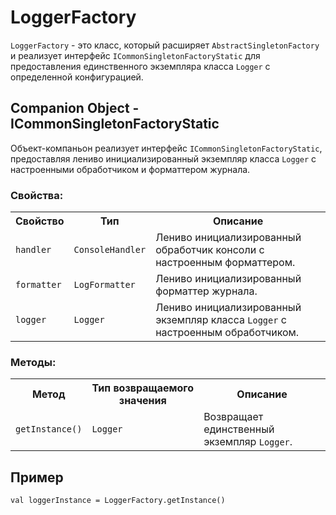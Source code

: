 <!DOCTYPE html>
<html lang="ru">
<head>
  <meta charset="UTF-8">
  <meta name="viewport" content="width=device-width, initial-scale=1.0">
  <title>LoggerFactory</title>
</head>
<body>

<h1>LoggerFactory</h1>

<p><code>LoggerFactory</code> - это класс, который расширяет <code>AbstractSingletonFactory</code> и реализует интерфейс <code>ICommonSingletonFactoryStatic</code> для предоставления единственного экземпляра класса <code>Logger</code> с определенной конфигурацией.</p>

<h2>Companion Object - ICommonSingletonFactoryStatic</h2>

<p>Объект-компаньон реализует интерфейс <code>ICommonSingletonFactoryStatic</code>, предоставляя лениво инициализированный экземпляр класса <code>Logger</code> с настроенными обработчиком и форматтером журнала.</p>

<h3>Свойства:</h3>

<table>
  <tr>
    <th>Свойство</th>
    <th>Тип</th>
    <th>Описание</th>
  </tr>
  <tr>
    <td><code>handler</code></td>
    <td><code>ConsoleHandler</code></td>
    <td>Лениво инициализированный обработчик консоли с настроенным форматтером.</td>
  </tr>
  <tr>
    <td><code>formatter</code></td>
    <td><code>LogFormatter</code></td>
    <td>Лениво инициализированный форматтер журнала.</td>
  </tr>
  <tr>
    <td><code>logger</code></td>
    <td><code>Logger</code></td>
    <td>Лениво инициализированный экземпляр класса <code>Logger</code> с настроенным обработчиком.</td>
  </tr>
</table>

<h3>Методы:</h3>

<table>
  <tr>
    <th>Метод</th>
    <th>Тип возвращаемого значения</th>
    <th>Описание</th>
  </tr>
  <tr>
    <td><code>getInstance()</code></td>
    <td><code>Logger</code></td>
    <td>Возвращает единственный экземпляр <code>Logger</code>.</td>
  </tr>
</table>

<h2>Пример</h2>

<pre><code>val loggerInstance = LoggerFactory.getInstance()</code></pre>

</body>
</html>
